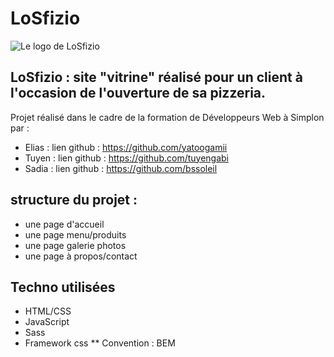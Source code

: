 # LoSfizio  
![Le logo de LoSfizio](IMG-20190329-WA0001~2.jpg "Un bien beau logo !")
## LoSfizio : site "vitrine" réalisé pour un client à l'occasion de l'ouverture de sa pizzeria.  
Projet réalisé dans le cadre de la formation de Développeurs Web à Simplon par :  
* Elias : lien github : https://github.com/yatoogamii  
* Tuyen : lien github : https://github.com/tuyengabi  
* Sadia : lien github : https://github.com/bssoleil  
## structure du projet :  
* une page d'accueil
* une page menu/produits
* une page galerie photos
* une page à propos/contact  
## Techno utilisées  
* HTML/CSS
* JavaScript
* Sass
* Framework css
** Convention : BEM

